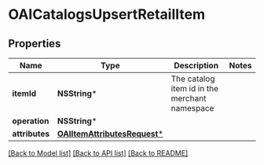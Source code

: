 # OAICatalogsUpsertRetailItem

## Properties
Name | Type | Description | Notes
------------ | ------------- | ------------- | -------------
**itemId** | **NSString*** | The catalog item id in the merchant namespace | 
**operation** | **NSString*** |  | 
**attributes** | [**OAIItemAttributesRequest***](OAIItemAttributesRequest.md) |  | 

[[Back to Model list]](../README.md#documentation-for-models) [[Back to API list]](../README.md#documentation-for-api-endpoints) [[Back to README]](../README.md)


